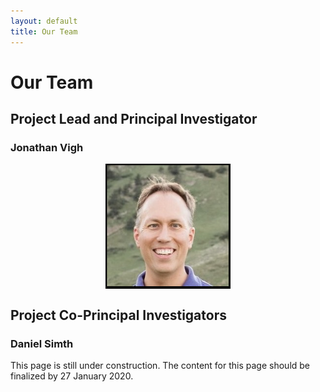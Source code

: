 ```yaml
---
layout: default
title: Our Team
---
```


# Our Team

## Project Lead and Principal Investigator

### Jonathan Vigh

<img src="../../images/people/Jonathan_Vigh_head_shot_foothills_2019.PNG" alt="Head shot of Jonathan Vigh with backdrop of the Flatirons" style="display: block; margin: auto; max-height: 200px;">

## Project Co-Principal Investigators

### Daniel Simth


This page is still under construction. The content for this page should be finalized by 27 January 2020.
